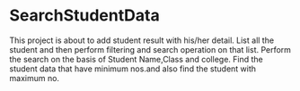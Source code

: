 # SearchStudentData
This project is about to add student result with his/her detail.
List all the student and then perform filtering and search operation on that list.
Perform the search on the basis of Student Name,Class and college.
Find the student data that have minimum nos.and also find the student with maximum no.
